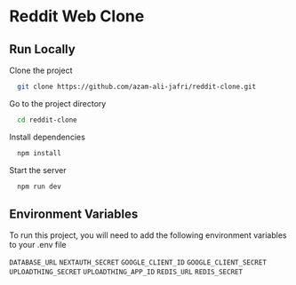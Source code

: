 # Reddit Web Clone

## Run Locally

Clone the project

```bash
  git clone https://github.com/azam-ali-jafri/reddit-clone.git
```

Go to the project directory

```bash
  cd reddit-clone
```

Install dependencies

```bash
  npm install
```

Start the server

```bash
  npm run dev
```

## Environment Variables

To run this project, you will need to add the following environment variables to your .env file

`DATABASE_URL`
`NEXTAUTH_SECRET`
`GOOGLE_CLIENT_ID`
`GOOGLE_CLIENT_SECRET`
`UPLOADTHING_SECRET`
`UPLOADTHING_APP_ID`
`REDIS_URL`
`REDIS_SECRET`
